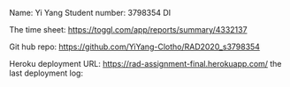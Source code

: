
Name: Yi Yang
Student number: 3798354
DI

The time sheet: https://toggl.com/app/reports/summary/4332137

Git hub repo: https://github.com/YiYang-Clotho/RAD2020_s3798354

Heroku deployment URL: https://rad-assignment-final.herokuapp.com/
the last deployment log: